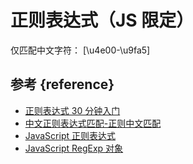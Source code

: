 # 正则表达式（JS 限定）

仅匹配中文字符： [\u4e00-\u9fa5]

## 参考 {reference}

- [正则表达式 30 分钟入门](https://deerchao.cn/tutorials/regex/regex.htm)
- [中文正则表达式匹配-正则中文匹配](http://caibaojian.com/zhongwen-regexp.html)
- [JavaScript 正则表达式](https://www.runoob.com/js/js-regexp.html)
- [JavaScript RegExp 对象](https://www.runoob.com/jsref/jsref-obj-regexp.html)
